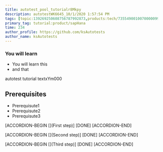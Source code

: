 ```yaml
---
title: autotest_pool_tutorialr8Mkpy
description: autotestWK6645_10/1/2020 1:57:54 PM
tags: [topic:139269250608756787992873,products:tech/73554900100700000996,tutorial:experience/advanced]
primary_tag: tutorial:product/sapHana
time: 234
author_profile: https://github.com/ksAutotests
author_name: ksAutotests
---
```

### You will learn
- You will learn this
- and that

autotest tutorial textxYm000

## Prerequisites
- Prerequisute1
- Prerequisute2
- Prerequisute3

[ACCORDION-BEGIN [](First step)]
[DONE]
[ACCORDION-END]

[ACCORDION-BEGIN [](Second step)]
[DONE]
[ACCORDION-END]

[ACCORDION-BEGIN [](Third step)]
[DONE]
[ACCORDION-END]

